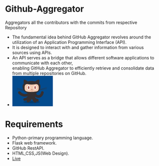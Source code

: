 # Github-Aggregator
Aggregators all the contributors with the commits from respective Repository

- The fundamental idea behind GitHub Aggregator revolves around the utilization of an Application Programming Interface (API).
- It is designed to interact with and gather information from various sources using APIs. 
- An API serves as a bridge that allows different software applications to communicate with each other,<br> enabling GitHub Aggregator to efficiently retrieve and consolidate data from multiple repositories on GitHub.
- 
  ![](https://github.com/AmullyaPatil/Prodevan-intern/blob/main/git1.gif)
# Requirements
 - Python-primary programming language.
 - Flask web framework.
 - GitHub RestAPI.
 - HTML,CSS,JS(Web Design).
  - [Live](https://amullyapatil.github.io/Github-Aggregator/Homepage)
